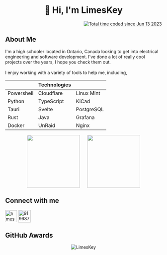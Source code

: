 <h1 align="center">👋 Hi, I'm LimesKey</h1>

<p align=right>
<a href="https://wakatime.com/@f7db4c5e-9dd7-4181-aa0a-cad5f52d5ee2"><img src="https://wakatime.com/badge/user/f7db4c5e-9dd7-4181-aa0a-cad5f52d5ee2.svg" alt="Total time coded since Jun 13 2023" /></a>
</p>

<h2 align-"left">About Me</h2>
I'm a high schooler located in Ontario, Canada looking to get into electrical engineering and software development. I've done a lot of really cool projects over the years, I hope you check them out.
<br></br>
I enjoy working with a variety of tools to help me, including,

|  |         Technologies   |             |
| ---------- | ---------- | ----------- |
| Powershell   | Cloudflare | Linux Mint       |
| Python     | TypeScript  | KiCad |
| Tauri     | Svelte    | PostgreSQL  |
| Rust    | Java  |  Grafana |
| Docker    |  UnRaid |Nginx   |

<p align="center">
  <img align="center" height="170" src="https://github-readme-stats.vercel.app/api?username=LimesKey&count_private=true&show_icons=true&theme=tokyonight&border_radius=15" />
  &nbsp;&nbsp;&nbsp;&nbsp; <!-- This adds space between the images -->
  <img align="center" height="170" src="https://github-readme-stats.vercel.app/api/top-langs/?username=LimesKey&layout=compact&border_color=fff&&theme=tokyonight&border_radius=11&hide=jupyter%20notebook&langs_count=6" />
</p>

<h2 align="left">Connect with me</h2>
<p align="left">
  <a href="https://www.limeskey.com/" target="_blank"><img align="center" src="https://user-images.githubusercontent.com/96280466/188333385-7899ac2b-a73b-489c-8473-e9da08b3ca77.png" alt="limes-key" height="38" width="38" /></a>
  <a href="https://discord.com/users/418543945551708163" target="_blank"><img align="center" src="https://clipground.com/images/discord-icon-png-4.png" alt="919687880773861416" width="40" /></a>
</p>

  <h2>GitHub Awards</h2>
  <p align="center"> <img src="https://github-trophies.vercel.app/?username=LimesKey&theme=tokyonight&border_radius=15" alt="LimesKey" /></a></p>
